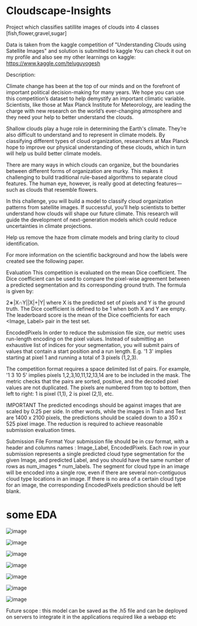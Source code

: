 # Cloudscape-Insights

Project which classifies satillite images of clouds into 4 classes [fish,flower,gravel,sugar]

Data is taken from the kaggle competition of "Understanding Clouds using Satellite Images" and solution is submitted to kaggle You can check it out on my profile and also see my other learnings on kaggle: https://www.kaggle.com/teluguyogesh

Description:

Climate change has been at the top of our minds and on the forefront of important political decision-making for many years. We hope you can use this competition’s dataset to help demystify an important climatic variable. Scientists, like those at Max Planck Institute for Meteorology, are leading the charge with new research on the world’s ever-changing atmosphere and they need your help to better understand the clouds.

Shallow clouds play a huge role in determining the Earth's climate. They’re also difficult to understand and to represent in climate models. By classifying different types of cloud organization, researchers at Max Planck hope to improve our physical understanding of these clouds, which in turn will help us build better climate models.

There are many ways in which clouds can organize, but the boundaries between different forms of organization are murky. This makes it challenging to build traditional rule-based algorithms to separate cloud features. The human eye, however, is really good at detecting features—such as clouds that resemble flowers.

In this challenge, you will build a model to classify cloud organization patterns from satellite images. If successful, you’ll help scientists to better understand how clouds will shape our future climate. This research will guide the development of next-generation models which could reduce uncertainties in climate projections.

Help us remove the haze from climate models and bring clarity to cloud identification.

For more information on the scientific background and how the labels were created see the following paper.

Evaluation
This competition is evaluated on the mean Dice coefficient. The Dice coefficient can be used to compare the pixel-wise agreement between a predicted segmentation and its corresponding ground truth. The formula is given by:

2∗|X∩Y||X|+|Y|
where X is the predicted set of pixels and Y is the ground truth. The Dice coefficient is defined to be 1 when both X and Y are empty. The leaderboard score is the mean of the Dice coefficients for each <Image, Label> pair in the test set.

EncodedPixels
In order to reduce the submission file size, our metric uses run-length encoding on the pixel values. Instead of submitting an exhaustive list of indices for your segmentation, you will submit pairs of values that contain a start position and a run length. E.g. '1 3' implies starting at pixel 1 and running a total of 3 pixels (1,2,3).

The competition format requires a space delimited list of pairs. For example, '1 3 10 5' implies pixels 1,2,3,10,11,12,13,14 are to be included in the mask. The metric checks that the pairs are sorted, positive, and the decoded pixel values are not duplicated. The pixels are numbered from top to bottom, then left to right: 1 is pixel (1,1), 2 is pixel (2,1), etc.

IMPORTANT
The predicted encodings should be against images that are scaled by 0.25 per side. In other words, while the images in Train and Test are 1400 x 2100 pixels, the predictions should be scaled down to a 350 x 525 pixel image. The reduction is required to achieve reasonable submission evaluation times.

Submission File Format
Your submission file should be in csv format, with a header and columns names : Image_Label, EncodedPixels. Each row in your submission represents a single predicted cloud type segmentation for the given Image, and predicted Label, and you should have the same number of rows as num_images * num_labels. The segment for cloud type in an image will be encoded into a single row, even if there are several non-contiguous cloud type locations in an image. If there is no area of a certain cloud type for an image, the corresponding EncodedPixels prediction should be left blank.

# some EDA

![image](https://github.com/user-attachments/assets/73a6a569-9dee-447c-a8ba-fa7e44fb226d)

![image](https://github.com/user-attachments/assets/6488aab5-5fc7-4fa6-ac51-06a6f7b55238)

![image](https://github.com/user-attachments/assets/79148b41-ec2a-474c-9186-8d90cac0021c)

![image](https://github.com/user-attachments/assets/a3ca60f2-8847-45ea-b7fb-25c63cea6610)

![image](https://github.com/user-attachments/assets/92cf9ed0-e43f-4bbb-b01d-134f2da4cd67)

![image](https://github.com/user-attachments/assets/7b7d7de0-fcb1-4a71-8841-8be1b315cbd0)

![image](https://github.com/user-attachments/assets/fa33b285-777a-4bb3-8fe3-4007ad009355)

Future scope : this model can be saved as the .h5 file and can be deployed on servers to integrate it in the applications required like a webapp etc
